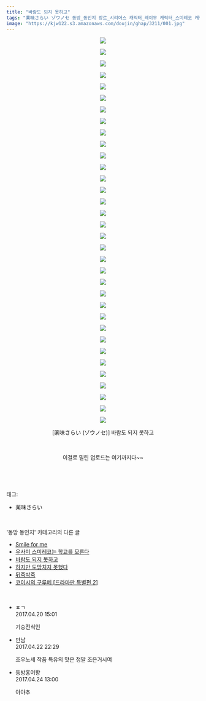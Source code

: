 ```yaml
---
title: "바람도 되지 못하고"
tags: "薬味さらい ゾウノセ 동방_동인지 장르_시리어스 캐릭터_레이무 캐릭터_스미레코 캐릭터_아야"
image: "https://kjw122.s3.amazonaws.com/doujin/ghap/3211/001.jpg"
---
```

<div class="article">
<p style="text-align: center; clear: none; float: none;"><img src="{{ site.imgserver5 }}/ghap/3211/001.jpg"/></p>
<p style="text-align: center; clear: none; float: none;"><img src="{{ site.imgserver5 }}/ghap/3211/002.jpg"/></p>
<p style="text-align: center; clear: none; float: none;"><img src="{{ site.imgserver5 }}/ghap/3211/003.jpg"/></p>
<p style="text-align: center; clear: none; float: none;"><img src="{{ site.imgserver5 }}/ghap/3211/004.jpg"/></p>
<p style="text-align: center; clear: none; float: none;"><img src="{{ site.imgserver5 }}/ghap/3211/005.jpg"/></p>
<p style="text-align: center; clear: none; float: none;"><img src="{{ site.imgserver5 }}/ghap/3211/006.jpg"/></p>
<p style="text-align: center; clear: none; float: none;"><img src="{{ site.imgserver5 }}/ghap/3211/007.jpg"/></p>
<p style="text-align: center; clear: none; float: none;"><img src="{{ site.imgserver5 }}/ghap/3211/008.jpg"/></p>
<p style="text-align: center; clear: none; float: none;"><img src="{{ site.imgserver5 }}/ghap/3211/009.jpg"/></p>
<p style="text-align: center; clear: none; float: none;"><img src="{{ site.imgserver5 }}/ghap/3211/010.jpg"/></p>
<p style="text-align: center; clear: none; float: none;"><img src="{{ site.imgserver5 }}/ghap/3211/011.jpg"/></p>
<p style="text-align: center; clear: none; float: none;"><img src="{{ site.imgserver5 }}/ghap/3211/012.jpg"/></p>
<p style="text-align: center; clear: none; float: none;"><img src="{{ site.imgserver5 }}/ghap/3211/013.jpg"/></p>
<p style="text-align: center; clear: none; float: none;"><img src="{{ site.imgserver5 }}/ghap/3211/014.jpg"/></p>
<p style="text-align: center; clear: none; float: none;"><img src="{{ site.imgserver5 }}/ghap/3211/015.jpg"/></p>
<p style="text-align: center; clear: none; float: none;"><img src="{{ site.imgserver5 }}/ghap/3211/016.jpg"/></p>
<p style="text-align: center; clear: none; float: none;"><img src="{{ site.imgserver5 }}/ghap/3211/017.jpg"/></p>
<p style="text-align: center; clear: none; float: none;"><img src="{{ site.imgserver5 }}/ghap/3211/018.jpg"/></p>
<p style="text-align: center; clear: none; float: none;"><img src="{{ site.imgserver5 }}/ghap/3211/019.jpg"/></p>
<p style="text-align: center; clear: none; float: none;"><img src="{{ site.imgserver5 }}/ghap/3211/020.jpg"/></p>
<p style="text-align: center; clear: none; float: none;"><img src="{{ site.imgserver5 }}/ghap/3211/021.jpg"/></p>
<p style="text-align: center; clear: none; float: none;"><img src="{{ site.imgserver5 }}/ghap/3211/022.jpg"/></p>
<p style="text-align: center; clear: none; float: none;"><img src="{{ site.imgserver5 }}/ghap/3211/023.jpg"/></p>
<p style="text-align: center; clear: none; float: none;"><img src="{{ site.imgserver5 }}/ghap/3211/024.jpg"/></p>
<p style="text-align: center; clear: none; float: none;"><img src="{{ site.imgserver5 }}/ghap/3211/025.jpg"/></p>
<p style="text-align: center; clear: none; float: none;"><img src="{{ site.imgserver5 }}/ghap/3211/026.jpg"/></p>
<p style="text-align: center; clear: none; float: none;"><img src="{{ site.imgserver5 }}/ghap/3211/027.jpg"/></p>
<p style="text-align: center; clear: none; float: none;"><img src="{{ site.imgserver5 }}/ghap/3211/028.jpg"/></p>
<p style="text-align: center; clear: none; float: none;"><img src="{{ site.imgserver5 }}/ghap/3211/029.jpg"/></p>
<p style="text-align: center; clear: none; float: none;"><img src="{{ site.imgserver5 }}/ghap/3211/030.jpg"/></p>
<p style="text-align: center; clear: none; float: none;"><img src="{{ site.imgserver5 }}/ghap/3211/031.jpg"/></p>
<p style="text-align: center; clear: none; float: none;"><img src="{{ site.imgserver5 }}/ghap/3211/032.jpg"/></p>
<p style="text-align: center; clear: none; float: none;"><img src="{{ site.imgserver5 }}/ghap/3211/033.jpg"/></p>
<p style="text-align: center; clear: none; float: none;"><img src="{{ site.imgserver5 }}/ghap/3211/034.jpg"/></p>
<p style="text-align: center; clear: none; float: none;">[薬味さらい (ゾウノセ)] 바람도 되지 못하고</p>
<p style="text-align: center; clear: none; float: none;"><br/></p>
<p style="text-align: center; clear: none; float: none;">이걸로 밀린 업로드는 여기까지다~~</p>
<p style="text-align: center; clear: none; float: none;"></p>
<p><br/></p>
</div><br/>
<div class="tagTrail">
<p>태그: </p>
<ul>
<li>薬味さらい</li>
</ul>
</div><br/>
<div class="another">
<p>'동방 동인지' 카테고리의 다른 글</p>
<ul>
<li><a href="/ghap_3225">Smile for me</a></li>
<li><a href="/ghap_3224">우사미 스미레코는 학교를 모른다</a></li>
<li><a href="/ghap_3211">바람도 되지 못하고</a></li>
<li><a href="/ghap_3210">하지만 도망치지 못했다</a></li>
<li><a href="/ghap_3209">뒤죽박죽</a></li>
<li><a href="/ghap_3208">코이시의 구루메 [드라마판 특별편 2]</a></li>
</ul>
</div><br/>
<div class="cb_module cb_fluid">
<div class="cb_wrt cb_profile">
<div class="comment">
<ul>
<li class="cb_thumb_off" id="comment14970237">
<div class="cb_comment_area">
<div class="cb_info_area">
<div class="cb_section">
<span class="cb_nick_name">ㅍㄱ</span>
</div>
<div class="cb_section">
<span class="cb_date">2017.04.20 15:01 </span>
</div>
</div>
<div class="cb_dsc_comment">
<p class="cb_dsc">
											기승전식인
										</p>
</div>
</div></li>
<li class="cb_thumb_off" id="comment14971986">
<div class="cb_comment_area">
<div class="cb_info_area">
<div class="cb_section">
<span class="cb_nick_name">만남</span>
</div>
<div class="cb_section">
<span class="cb_date">2017.04.22 22:29 </span>
</div>
</div>
<div class="cb_dsc_comment">
<p class="cb_dsc">
											조우노세 작품 특유의 맛은 정말 조은거시여
										</p>
</div>
</div></li>
<li class="cb_thumb_off" id="comment14973021">
<div class="cb_comment_area">
<div class="cb_info_area">
<div class="cb_section">
<span class="cb_nick_name">동방홍어향</span>
</div>
<div class="cb_section">
<span class="cb_date">2017.04.24 13:00 </span>
</div>
</div>
<div class="cb_dsc_comment">
<p class="cb_dsc">
											아야추
										</p>
</div>
</div></li>
</ul>
</div>
</div><!-- commentList close -->
</div><br/>

